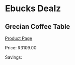 
# Ebucks Dealz
## Grecian Coffee Table
[Product Page](https://www.ebucks.com/web/shop/productSelected.do?prodId=1224390290&catId=1130195724)

Price: R3109.00

Savings: 


	